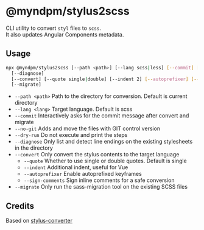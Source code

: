# @myndpm/stylus2scss

CLI utility to convert `styl` files to `scss`.  
It also updates Angular Components metadata.

## Usage

```bash
npx @myndpm/stylus2scss [--path <path>] [--lang scss|less] [--commit] [--no-git] [--dry-run]
  [--diagnose]
  [--convert] [--quote single|double] [--indent 2] [--autoprefixer] [--sign-comments]
  [--migrate]
```

- `--path <path>` Path to the directory for conversion. Default is current directory
- `--lang <lang>` Target language. Default is scss
- `--commit` Interactively asks for the commit message after convert and migrate
- `--no-git` Adds and move the files with GIT control version
- `--dry-run` Do not execute and print the steps
- `--diagnose` Only list and detect line endings on the existing stylesheets in the directory
- `--convert` Only convert the stylus contents to the target language
  * `--quote` Whether to use single or double quotes. Default is single
  * `--indent` Additional indent, useful for Vue
  * `--autoprefixer` Enable autoprefixed keyframes
  * `--sign-comments` Sign inline comments for a safe conversion
- `--migrate` Only run the sass-migration tool on the existing SCSS files

## Credits

Based on [stylus-converter](https://github.com/txs1992/stylus-converter)
